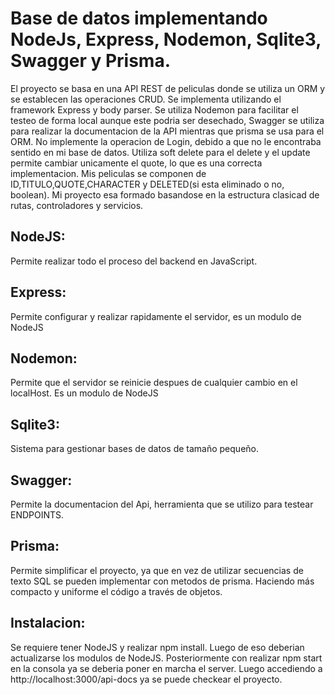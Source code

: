 # Base de datos implementando NodeJs, Express, Nodemon, Sqlite3, Swagger y Prisma.
El proyecto se basa en una API REST  de peliculas donde se utiliza un ORM y se establecen
las operaciones CRUD. Se implementa utilizando el framework Express y body parser.
Se utiliza Nodemon para facilitar el testeo de forma local aunque este podria ser desechado, 
Swagger se utiliza para realizar la documentacion de la API mientras que prisma se usa para el ORM.
No implemente la operacion de Login, debido a que no le encontraba sentido en mi base de datos.
Utiliza soft delete para el delete y el update permite cambiar unicamente el quote, lo que es una correcta implementacion.
Mis peliculas se componen de ID,TITULO,QUOTE,CHARACTER y DELETED(si esta eliminado o no, boolean).
Mi proyecto esa formado basandose en la estructura clasicad de rutas, controladores y servicios.
## NodeJS: 
Permite realizar todo el proceso del backend en JavaScript. 
## Express:
Permite configurar y realizar rapidamente el servidor, es un modulo de NodeJS
## Nodemon:
Permite que el servidor se reinicie despues de cualquier cambio en el localHost. Es un modulo de NodeJS
## Sqlite3:
Sistema para gestionar bases de datos de tamaño pequeño.
## Swagger:
Permite la documentacion del Api, herramienta que se utilizo para testear ENDPOINTS.
## Prisma:
Permite simplificar el proyecto, ya que en vez de utilizar secuencias de texto SQL se pueden implementar 
con metodos de prisma. Haciendo más compacto y uniforme el código a través de objetos.
## Instalacion:
Se requiere tener NodeJS y realizar npm install. Luego de eso deberian actualizarse los modulos de NodeJS.
Posteriormente con realizar npm start en la consola ya se deberia poner en marcha el server.
Luego accediendo a http://localhost:3000/api-docs ya se puede checkear el proyecto.
